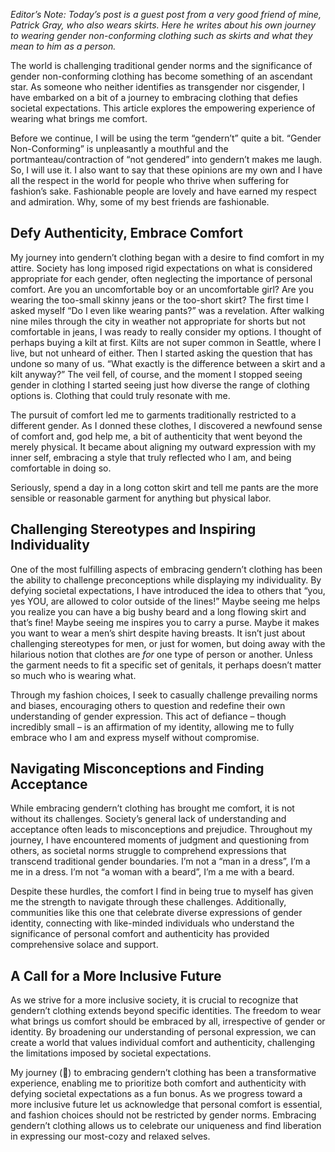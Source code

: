 *Editor’s Note: Today’s post is a guest post from a very good friend of mine, Patrick Gray, who also wears skirts. Here he writes about his own journey to wearing gender non-conforming clothing such as skirts and what they mean to him as a person.*

The world is challenging traditional gender norms and the significance of gender non-conforming clothing has become something of an ascendant star. As someone who neither identifies as transgender nor cisgender, I have embarked on a bit of a journey to embracing clothing that defies societal expectations. This article explores the empowering experience of wearing what brings me comfort.

Before we continue, I will be using the term “gendern’t” quite a bit. “Gender Non-Conforming” is unpleasantly a mouthful and the portmanteau/contraction of “not gendered” into gendern’t makes me laugh. So, I will use it. I also want to say that these opinions are my own and I have all the respect in the world for people who thrive when suffering for fashion’s sake. Fashionable people are lovely and have earned my respect and admiration. Why, some of my best friends are fashionable.

Defy Authenticity, Embrace Comfort
----------------------------------

My journey into gendern’t clothing began with a desire to find comfort in my attire. Society has long imposed rigid expectations on what is considered appropriate for each gender, often neglecting the importance of personal comfort. Are you an uncomfortable boy or an uncomfortable girl? Are you wearing the too-small skinny jeans or the too-short skirt? The first time I asked myself “Do I even like wearing pants?” was a revelation. After walking nine miles through the city in weather not appropriate for shorts but not comfortable in jeans, I was ready to really consider my options. I thought of perhaps buying a kilt at first. Kilts are not super common in Seattle, where I live, but not unheard of either. Then I started asking the question that has undone so many of us. “What exactly is the difference between a skirt and a kilt anyway?” The veil fell, of course, and the moment I stopped seeing gender in clothing I started seeing just how diverse the range of clothing options is. Clothing that could truly resonate with me.

The pursuit of comfort led me to garments traditionally restricted to a different gender. As I donned these clothes, I discovered a newfound sense of comfort and, god help me, a bit of authenticity that went beyond the merely physical. It became about aligning my outward expression with my inner self, embracing a style that truly reflected who I am, and being comfortable in doing so.

Seriously, spend a day in a long cotton skirt and tell me pants are the more sensible or reasonable garment for anything but physical labor.

Challenging Stereotypes and Inspiring Individuality
---------------------------------------------------

One of the most fulfilling aspects of embracing gendern’t clothing has been the ability to challenge preconceptions while displaying my individuality. By defying societal expectations, I have introduced the idea to others that “you, yes YOU, are allowed to color outside of the lines!” Maybe seeing me helps you realize you can have a big bushy beard and a long flowing skirt and that’s fine! Maybe seeing me inspires you to carry a purse. Maybe it makes you want to wear a men’s shirt despite having breasts. It isn’t just about challenging stereotypes for men, or just for women, but doing away with the hilarious notion that clothes are *for* one type of person or another. Unless the garment needs to fit a specific set of genitals, it perhaps doesn’t matter so much who is wearing what.

Through my fashion choices, I seek to casually challenge prevailing norms and biases, encouraging others to question and redefine their own understanding of gender expression. This act of defiance – though incredibly small – is an affirmation of my identity, allowing me to fully embrace who I am and express myself without compromise.

Navigating Misconceptions and Finding Acceptance 
-------------------------------------------------

While embracing gendern’t clothing has brought me comfort, it is not without its challenges. Society’s general lack of understanding and acceptance often leads to misconceptions and prejudice. Throughout my journey, I have encountered moments of judgment and questioning from others, as societal norms struggle to comprehend expressions that transcend traditional gender boundaries. I’m not a “man in a dress”, I’m a me in a dress. I’m not “a woman with a beard”, I’m a me with a beard.

Despite these hurdles, the comfort I find in being true to myself has given me the strength to navigate through these challenges. Additionally, communities like this one that celebrate diverse expressions of gender identity, connecting with like-minded individuals who understand the significance of personal comfort and authenticity has provided comprehensive solace and support. 

A Call for a More Inclusive Future
----------------------------------

As we strive for a more inclusive society, it is crucial to recognize that gendern’t clothing extends beyond specific identities. The freedom to wear what brings us comfort should be embraced by all, irrespective of gender or identity. By broadening our understanding of personal expression, we can create a world that values individual comfort and authenticity, challenging the limitations imposed by societal expectations.

My journey (🤢) to embracing gendern’t clothing has been a transformative experience, enabling me to prioritize both comfort and authenticity with defying societal expectations as a fun bonus. As we progress toward a more inclusive future let us acknowledge that personal comfort is essential, and fashion choices should not be restricted by gender norms. Embracing gendern’t clothing allows us to celebrate our uniqueness and find liberation in expressing our most-cozy and relaxed selves.